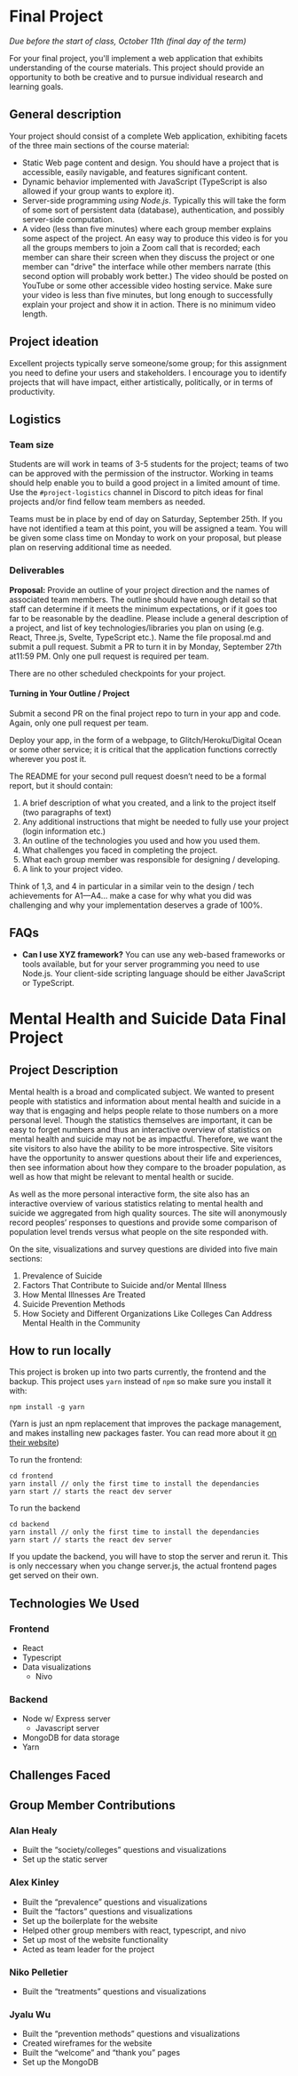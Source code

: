 # Final Project
*Due before the start of class, October 11th (final day of the term)*

For your final project, you'll implement a web application that exhibits understanding of the course materials. 
This project should provide an opportunity to both be creative and to pursue individual research and learning goals.

## General description
Your project should consist of a complete Web application, exhibiting facets of the three main sections of the course material:

- Static Web page content and design. You should have a project that is accessible, easily navigable, and features significant content.
- Dynamic behavior implemented with JavaScript (TypeScript is also allowed if your group wants to explore it).
- Server-side programming *using Node.js*. Typically this will take the form of some sort of persistent data (database), authentication, and possibly server-side computation. 
- A video (less than five minutes) where each group member explains some aspect of the project. An easy way to produce this video is for you all the groups members to join a Zoom call that is recorded; each member can share their screen when they discuss the project or one member can "drive" the interface while other members narrate (this second option will probably work better.) The video should be posted on YouTube or some other accessible video hosting service. Make sure your video is less than five minutes, but long enough to successfully  explain your project and show it in action. There is no minimum video length.

## Project ideation
Excellent projects typically serve someone/some group; for this assignment you need to define your users and stakeholders. I encourage you to identify projects that will have impact, either artistically, politically, or in terms of productivity. 

## Logistics
### Team size
Students are will work in teams of 3-5 students for the project; teams of two can be approved with the permission of the instructor. Working in teams should help enable you to build a good project in a limited amount of time.  Use the `#project-logistics` channel in Discord to pitch ideas for final projects and/or find fellow team members as needed.

Teams must be in place by end of day on Saturday, September 25th. If you have not identified a team at this point, you will be assigned a team. You will be given some class time on Monday to work on your proposal, but please plan on reserving additional time as needed.

### Deliverables

__Proposal:__ 
Provide an outline of your project direction and the names of associated team members. 
The outline should have enough detail so that staff can determine if it meets the minimum expectations, or if it goes too far to be reasonable by the deadline. Please include a general description of a project, and list of key technologies/libraries you plan on using (e.g. React, Three.js, Svelte, TypeScript etc.). Name the file proposal.md and submit a pull request.
Submit a PR to turn it in by Monday, September 27th at11:59 PM. Only one pull request is required per team.

There are no other scheduled checkpoints for your project. 

#### Turning in Your Outline / Project
Submit a second PR on the final project repo to turn in your app and code. Again, only one pull request per team.

Deploy your app, in the form of a webpage, to Glitch/Heroku/Digital Ocean or some other service; it is critical that the application functions correctly wherever you post it.

The README for your second pull request doesn’t need to be a formal report, but it should contain:

1. A brief description of what you created, and a link to the project itself (two paragraphs of text)
2. Any additional instructions that might be needed to fully use your project (login information etc.)
3. An outline of the technologies you used and how you used them.
4. What challenges you faced in completing the project.
5. What each group member was responsible for designing / developing.
6. A link to your project video.

Think of 1,3, and 4 in particular in a similar vein to the design / tech achievements for A1—A4… make a case for why what you did was challenging and why your implementation deserves a grade of 100%.

## FAQs

- **Can I use XYZ framework?** You can use any web-based frameworks or tools available, but for your server programming you need to use Node.js. Your client-side scripting language should be either JavaScript or TypeScript.


# Mental Health and Suicide Data Final Project

## Project Description
Mental health is a broad and complicated subject. We wanted to present people with statistics and information about mental health and suicide in a way that is engaging and helps people relate to those numbers on a more personal level. Though the statistics themselves are important, it can be easy to forget numbers and thus an interactive overview of statistics on mental health and suicide may not be as impactful. Therefore, we want the site visitors to also have the ability to be more introspective. Site visitors have the opportunity to answer questions about their life and experiences, then see information about how they compare to the broader population, as well as how that might be relevant to mental health or sucide. 

As well as the more personal interactive form, the site also has an interactive overview of various statistics relating to mental health and suicide we aggregated from high quality sources. The site will anonymously record peoples’ responses to questions and provide some comparison of population level trends versus what people on the site responded with.

On the site, visualizations and survey questions are divided into five main sections:

1. Prevalence of Suicide
2. Factors That Contribute to Suicide and/or Mental Illness
3. How Mental Illnesses Are Treated
4. Suicide Prevention Methods
5. How Society and Different Organizations Like Colleges Can Address Mental Health in the Community



## How to run locally
This project is broken up into two parts currently, the frontend and the backup. This project uses `yarn` instead of `npm` so make sure you install it with:
```
npm install -g yarn
```

(Yarn is just an npm replacement that improves the package management, and makes installing new packages faster. You can read more about it [on their website](https://yarnpkg.com/getting-started/usage))

To run the frontend:
```
cd frontend
yarn install // only the first time to install the dependancies
yarn start // starts the react dev server
```

To run the backend
```
cd backend
yarn install // only the first time to install the dependancies
yarn start // starts the react dev server
```
If you update the backend, you will have to stop the server and rerun it. This is only neccessary when you change server.js, the actual frontend pages get served on their own.

## Technologies We Used
### Frontend
- React
- Typescript
- Data visualizations
  - Nivo

### Backend
- Node w/ Express server
    - Javascript server
- MongoDB for data storage
- Yarn

## Challenges Faced

## Group Member Contributions
### Alan Healy
- Built the “society/colleges” questions and visualizations
- Set up the static server

### Alex Kinley
- Built the “prevalence” questions and visualizations
- Built the “factors” questions and visualizations
- Set up the boilerplate for the website
- Helped other group members with react, typescript, and nivo
- Set up most of the website functionality
- Acted as team leader for the project

### Niko Pelletier
- Built the “treatments” questions and visualizations

### Jyalu Wu
- Built the “prevention methods” questions and visualizations
- Created wireframes for the website
- Built the “welcome” and “thank you” pages
- Set up the MongoDB